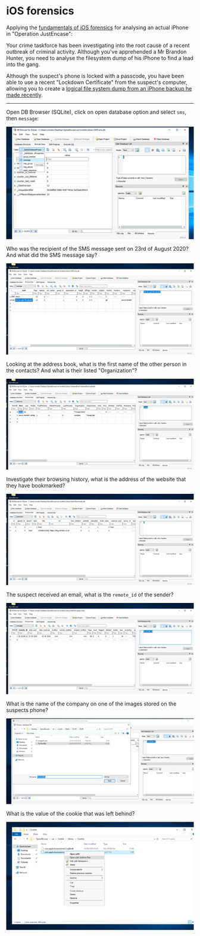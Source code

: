 # iOS forensics

Applying the [fundamentals of iOS forensics](../notes/ios.md) for analysing an actual iPhone in "Operation JustEncase": 

Your crime taskforce has been investigating into the root cause of a recent outbreak of criminal activity. Although you've apprehended a Mr Brandon Hunter, you need to analyse the filesystem dump of his iPhone to find a lead into the gang.

Although the suspect's phone is locked with a passcode, you have been able to use a recent "Lockdown Certificate" from the suspect's computer, allowing you to create a [logical file system dump from an iPhone backup he made recently](../notes/ios-acquisition.md). 

----

Open DB Browser (SQLite), click on open database option and select `sms`, then `message`:

![open db](../../_static/images/ios1.png)

Who was the recipient of the SMS message sent on 23rd of August 2020? And what did the SMS message say?

![first name of the other person in the contacts](../../_static/images/ios2.png)

Looking at the address book, what is the first name of the other person in the contacts? And what is their listed "Organization"?

![name of other person and their listed "Organization"](../../_static/images/ios3.png)

Investigate their browsing history, what is the address of the website that they have bookmarked?

![address of the website that they have bookmarked](../../_static/images/ios4.png)

The suspect received an email, what is the `remote_id` of the sender?

![remote_id of the sender](../../_static/images/ios5.png)

What is the name of the company on one of the images stored on the suspects phone?

![name of the company on one of the images](../../_static/images/ios6.png)

What is the value of the cookie that was left behind?

![value of the cookie](../../_static/images/ios7.png)
